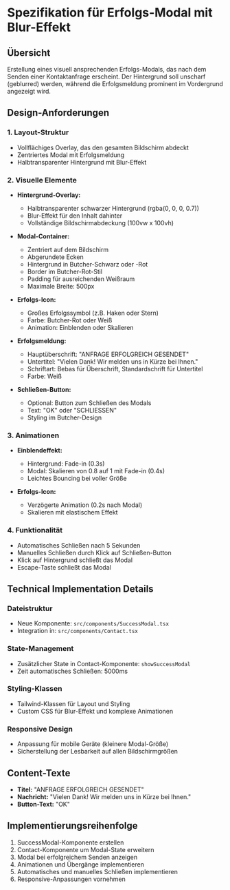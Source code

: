 # Spezifikation für Erfolgs-Modal mit Blur-Effekt

## Übersicht
Erstellung eines visuell ansprechenden Erfolgs-Modals, das nach dem Senden einer Kontaktanfrage erscheint. Der Hintergrund soll unscharf (geblurred) werden, während die Erfolgsmeldung prominent im Vordergrund angezeigt wird.

## Design-Anforderungen

### 1. Layout-Struktur
- Vollflächiges Overlay, das den gesamten Bildschirm abdeckt
- Zentriertes Modal mit Erfolgsmeldung
- Halbtransparenter Hintergrund mit Blur-Effekt

### 2. Visuelle Elemente
- **Hintergrund-Overlay:**
  - Halbtransparenter schwarzer Hintergrund (rgba(0, 0, 0, 0.7))
  - Blur-Effekt für den Inhalt dahinter
  - Vollständige Bildschirmabdeckung (100vw x 100vh)

- **Modal-Container:**
  - Zentriert auf dem Bildschirm
  - Abgerundete Ecken
  - Hintergrund in Butcher-Schwarz oder -Rot
  - Border im Butcher-Rot-Stil
  - Padding für ausreichenden Weißraum
  - Maximale Breite: 500px

- **Erfolgs-Icon:**
  - Großes Erfolgssymbol (z.B. Haken oder Stern)
  - Farbe: Butcher-Rot oder Weiß
  - Animation: Einblenden oder Skalieren

- **Erfolgsmeldung:**
  - Hauptüberschrift: "ANFRAGE ERFOLGREICH GESENDET"
  - Untertitel: "Vielen Dank! Wir melden uns in Kürze bei Ihnen."
  - Schriftart: Bebas für Überschrift, Standardschrift für Untertitel
  - Farbe: Weiß

- **Schließen-Button:**
  - Optional: Button zum Schließen des Modals
  - Text: "OK" oder "SCHLIESSEN"
  - Styling im Butcher-Design

### 3. Animationen
- **Einblendeffekt:**
  - Hintergrund: Fade-in (0.3s)
  - Modal: Skalieren von 0.8 auf 1 mit Fade-in (0.4s)
  - Leichtes Bouncing bei voller Größe

- **Erfolgs-Icon:**
  - Verzögerte Animation (0.2s nach Modal)
  - Skalieren mit elastischem Effekt

### 4. Funktionalität
- Automatisches Schließen nach 5 Sekunden
- Manuelles Schließen durch Klick auf Schließen-Button
- Klick auf Hintergrund schließt das Modal
- Escape-Taste schließt das Modal

## Technical Implementation Details

### Dateistruktur
- Neue Komponente: `src/components/SuccessModal.tsx`
- Integration in: `src/components/Contact.tsx`

### State-Management
- Zusätzlicher State in Contact-Komponente: `showSuccessModal`
- Zeit automatisches Schließen: 5000ms

### Styling-Klassen
- Tailwind-Klassen für Layout und Styling
- Custom CSS für Blur-Effekt und komplexe Animationen

### Responsive Design
- Anpassung für mobile Geräte (kleinere Modal-Größe)
- Sicherstellung der Lesbarkeit auf allen Bildschirmgrößen

## Content-Texte
- **Titel:** "ANFRAGE ERFOLGREICH GESENDET"
- **Nachricht:** "Vielen Dank! Wir melden uns in Kürze bei Ihnen."
- **Button-Text:** "OK"

## Implementierungsreihenfolge
1. SuccessModal-Komponente erstellen
2. Contact-Komponente um Modal-State erweitern
3. Modal bei erfolgreichem Senden anzeigen
4. Animationen und Übergänge implementieren
5. Automatisches und manuelles Schließen implementieren
6. Responsive-Anpassungen vornehmen